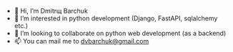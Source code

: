- 👋 Hi, I’m Dmitrщ Barchuk
- 👀 I’m interested in python development (Django, FastAPI, sqlalchemy etc.)
- 💞️ I’m looking to collaborate on python web development (as a backend)
- 📫 You can mail me to dvbarchuk@gmail.com 
